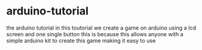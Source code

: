 # arduino-tutorial
the arduino tutorial 
in this toutorial we create a game on arduino using a lcd screen and one single button this is because this allows anyone with a simple arduino kit to create this game making it easy to use
